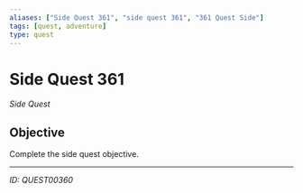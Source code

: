 ```yaml
---
aliases: ["Side Quest 361", "side quest 361", "361 Quest Side"]
tags: [quest, adventure]
type: quest
---
```


# Side Quest 361

*Side Quest*

## Objective
Complete the side quest objective.

---
*ID: QUEST00360*
